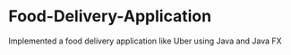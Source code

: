 # Food-Delivery-Application
Implemented a food delivery application like Uber using Java and Java FX
